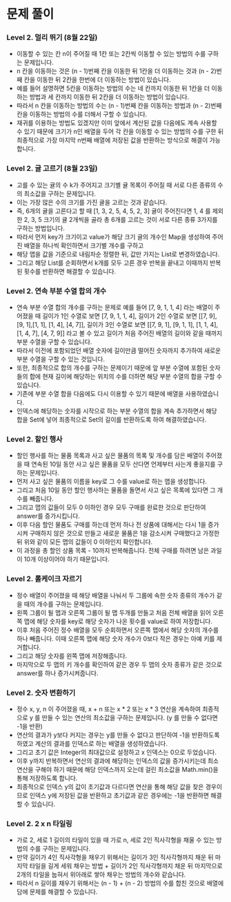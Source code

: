# 문제 풀이

### Level 2. 멀리 뛰기 (8월 22일)
- 이동할 수 있는 칸 n이 주어질 때 1칸 또는 2칸씩 이동할 수 있는 방법의 수를 구하는 문제입니다.
- n 칸을 이동하는 것은 (n - 1)번째 칸을 이동한 뒤 1칸을 더 이동하는 것과 (n - 2)번째 칸을 이동한 뒤 2칸을 한번에 더 이동하는 방법이 있습니다.
- 예를 들어 설명하면 5칸을 이동하는 방법의 수는 네 칸까지 이동한 뒤 1칸을 더 이동하는 방법과 세 칸까지 이동한 뒤 2칸을 더 이동하는 방법이 있습니다.
- 따라서 n 칸을 이동하는 방법의 수는 (n - 1)번째 칸을 이동하는 방법과 (n - 2)번째 칸을 이동하는 방법의 수를 더해서 구할 수 있습니다.
- 재귀를 이용하는 방법도 있겠지만 이미 앞에서 계산된 값을 다음에도 계속 사용할 수 있기 때문에 크기가 n인 배열을 두어 각 칸을 이동할 수 있는 방법의 수를 구한 뒤 최종적으로 가장 마지막 n번째 배열에 저장된 값을 반환하는 방식으로 해결이 가능합니다.

### Level 2. 귤 고르기 (8월 23일)
- 고를 수 있는 귤의 수 k가 주어지고 크기별 귤 목록이 주어질 때 서로 다른 종류의 수의 최소값을 구하는 문제입니다.
- 이는 가장 많은 수의 크기를 가진 귤을 고르는 것과 같습니다.
- 즉, 6개의 귤을 고른다고 할 때 [1, 3, 2, 5, 4, 5, 2, 3] 귤이 주어진다면 1, 4 를 제외한 2, 3, 5 크기의 귤 2개씩을 골라 총 6개를 고르는 것이 서로 다른 종류 3가지를 구하는 방법입니다.
- 따라서 먼저 key가 크기이고 value가 해당 크기 귤의 개수인 Map을 생성하여 주어진 배열을 하나씩 확인하면서 크기별 개수를 구하고
- 해당 맵을 값을 기준으로 내림차순 정렬한 뒤, 값만 가지는 List로 변경하였습니다.
- 그리고 해당 List를 순회하면서 k개를 모두 고른 경우 반복을 끝내고 이때까지 반복된 횟수를 반환하면 해결할 수 있습니다.

### Level 2. 연속 부분 수열 합의 개수
- 연속 부분 수열 합의 개수를 구하는 문제로 예를 들어 [7, 9, 1, 1, 4] 라는 배열이 주어졌을 때 길이가 1인 수열로 보면 [7, 9, 1, 1, 4], 길이가 2인 수열로 보면 [[7, 9], [9, 1],[1, 1], [1, 4], [4, 7]], 길이가 3인 수열로 보면 [[7, 9, 1], [9, 1, 1], [1, 1, 4], [1, 4, 7], [4, 7, 9]] 라고 볼 수 있고 길이가 처음 주어진 배열의 길이와 같을 때까지 부분 수열을 구할 수 있습니다.
- 따라서 이전에 포함되었던 배열 숫자에 길이만큼 떨어진 숫자까지 추가하여 새로운 부분 수열을 구할 수 있는 것입니다.
- 또한, 최종적으로 합의 개수를 구하는 문제이기 때문에 앞 부분 수열에 포함된 숫자들의 합에 현재 길이에 해당하는 위치의 수를 더하면 해당 부분 수열의 합을 구할 수 있습니다.
- 기존에 부분 수열 합을 다음에도 다시 이용할 수 있기 때문에 배열을 사용하였습니다.
- 인덱스에 해당하는 숫자를 시작으로 하는 부분 수열의 합을 계속 추가하면서 해당 합을 Set에 넣어 최종적으로 Set의 길이를 반환하도록 하여 해결하였습니다.

### Level 2. 할인 행사
- 할인 행사를 하는 물품 목록과 사고 싶은 물품의 목록 및 개수를 담은 배열이 주어졌을 때 연속된 10일 동안 사고 싶은 물품을 모두 산다면 언제부터 사는게 좋을지를 구하는 문제입니다.
- 먼저 사고 싶은 물품의 이름을 key로 그 수를 value로 하는 맵을 생성합니다.
- 그리고 처음 10일 동안 할인 행사하는 물품을 돌면서 사고 싶은 목록에 있다면 그 개수를 빼줍니다.
- 그리고 맵의 값들이 모두 0 이하인 경우 모두 구매를 완료한 것으로 판단하여 answer를 증가시킵니다.
- 이후 다음 할인 물품도 구매를 하는데 먼저 하나 전 상품에 대해서는 다시 1을 증가시켜 구매하지 않은 것으로 만들고 새로운 물품은 1을 감소시켜 구매했다고 가정한 뒤 위와 같이 모든 맵의 값들이 0 이하인지 확인합니다.
- 이 과정을 총 할인 상품 목록 - 10까지 반복해줍니다. 전체 구매를 하려면 남은 과일이 10개 이상이어야 하기 때문입니다.

### Level 2. 롤케이크 자르기
- 정수 배열이 주어졌을 때 해당 배열을 나눠서 두 그룹에 속한 숫자 종류의 개수가 같을 때의 개수를 구하는 문제입니다.
- 왼쪽 그룹이 될 맵과 오른쪽 그룹이 될 맵 두개를 만들고 처음 전체 배열을 읽어 오른쪽 맵에 해당 숫자를 key로 해당 숫자가 나온 횟수를 value로 하여 저장합니다.
- 이후 처음 주어진 정수 배열을 모두 순회하면서 오른쪽 맵에서 해당 숫자의 개수를 하나 빼줍니다. 이때 오른쪽 맵에 해당 숫자 개수가 0보다 작은 경우는 아예 키를 제거합니다.
- 그리고 해당 숫자를 왼쪽 맵에 저장해줍니다.
- 마지막으로 두 맵의 키 개수를 확인하여 같은 경우 두 맵의 숫자 종류가 같은 것으로 answer를 하나 증가시켜줍니다.

### Level 2. 숫자 변환하기
- 정수 x, y, n 이 주어졌을 때, x + n 또는 x * 2 또는 x * 3 연산을 계속하여 최종적으로 y 를 만들 수 있는 연산의 최소값을 구하는 문제입니다. (y 를 만들 수 없다면 -1을 반환)
- 연산의 결과가 y보다 커지는 경우는 y를 만들 수 없다고 판단하여 -1을 반환하도록 하였고 계산의 결과를 인덱스로 하는 배열을 생성하였습니다.
- 그리고 초기 값은 Integer의 최대값으로 설정하고 x 인덱스는 0으로 두었습니다.
- 이후 y까지 반복하면서 연산의 결과에 해당하는 인덱스의 값을 증가시키는데 최소 연산을 구해야 하기 때문에 해당 인덱스까지 오는데 걸린 최소값을 Math.min()을 통해 저장하도록 합니다.
- 최종적으로 인덱스 y의 값이 초기값과 다르다면 연산을 통해 해당 값을 찾은 경우이므로 인덱스 y에 저장된 값을 반환하고 초기값과 같은 경우에는 -1을 반환하면 해결할 수 있습니다.

### Level 2. 2 x n 타일링
- 가로 2, 세로 1 길이의 타일이 있을 때 가로 n, 세로 2인 직사각형을 채울 수 있는 방법의 수를 구하는 문제입니다.
- 만약 길이가 4인 직사각형을 채우기 위해서는 길이가 3인 직사각형까지 채운 뒤 마지막 타일을 길게 세워 채우는 방법 + 길이가 2인 직사각형까지 채운 뒤 마지막으로 2개의 타일을 눕혀서 위아래로 쌓아 채우는 방법의 개수와 같습니다.
- 따라서 n 길이를 채우기 위해서는 (n - 1) + (n - 2) 방법의 수를 합친 것으로 배열에 담에 문제를 해결할 수 있습니다.

